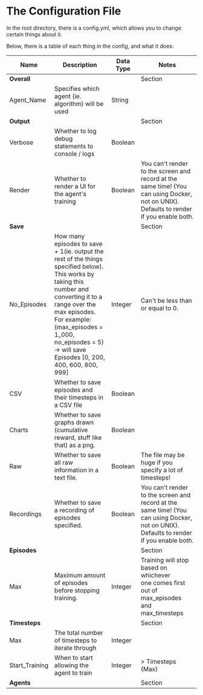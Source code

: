 # The Configuration File
In the root directory, there is a config.yml, which allows you to change certain things about it.

Below, there is a table of each thing in the config, and what it does:

| Name           | Description                                                                                                                                                                                                                                                                               | Data Type | Notes                                                                                                                                   |
|----------------|-------------------------------------------------------------------------------------------------------------------------------------------------------------------------------------------------------------------------------------------------------------------------------------------|-----------|-----------------------------------------------------------------------------------------------------------------------------------------|
| **Overall**    |                                                                                                                                                                                                                                                                                           |           | Section                                                                                                                                 |
| Agent_Name     | Specifies which agent (ie. algorithm) will be used                                                                                                                                                                                                                                        | String    |                                                                                                                                         |
| **Output**     |                                                                                                                                                                                                                                                                                           |           | Section                                                                                                                                 |
| Verbose        | Whether to log debug statements to console / logs                                                                                                                                                                                                                                         | Boolean   |                                                                                                                                         |
| Render         | Whether to render a UI for the agent's training                                                                                                                                                                                                                                           | Boolean   | You can't render to the screen and record at the same time! (You can using Docker, not on UNIX). Defaults to render if you enable both. |
| **Save**       |                                                                                                                                                                                                                                                                                           |           | Section                                                                                                                                 |
| No_Episodes    | How many episodes to save + 1(ie. output the rest of the things specified below).<br/> This works by taking this number and converting it to a range over the max episodes. <br/> For example: (max_episodes = 1_000, no_episodes = 5) -> will save Episodes [0, 200, 400, 600, 800, 999] | Integer   | Can't be less than or equal to 0.                                                                                                       |
| CSV            | Whether to save episodes and their timesteps in a CSV file                                                                                                                                                                                                                                | Boolean   |                                                                                                                                         |
| Charts         | Whether to save graphs drawn (cumulative reward, stuff like that) as a png.                                                                                                                                                                                                               | Boolean   |                                                                                                                                         |
| Raw            | Whether to save all raw information in a text file.                                                                                                                                                                                                                                       | Boolean   | The file may be huge if you specify a lot of timesteps!                                                                                 |
| Recordings     | Whether to save a recording of episodes specified.                                                                                                                                                                                                                                        | Boolean   | You can't render to the screen and record at the same time! (You can using Docker, not on UNIX). Defaults to render if you enable both. |
| **Episodes**   |                                                                                                                                                                                                                                                                                           |           | Section                                                                                                                                 |
| Max            | Maximum amount of episodes before stopping training.                                                                                                                                                                                                                                      | Integer   | Training will stop based on whichever <br/> one comes first out of max_episodes <br/> and max_timesteps                                 |
| **Timesteps**  |                                                                                                                                                                                                                                                                                           |           | Section                                                                                                                                 |
| Max            | The total number of timesteps to iterate through                                                                                                                                                                                                                                          | Integer   |                                                                                                                                         |
| Start_Training | When to start allowing the agent to train                                                                                                                                                                                                                                                 | Integer   | \> Timesteps (Max)                                                                                                                      |
| **Agents**     |                                                                                                                                                                                                                                                                                           |           | Section                                                                                                                                 |